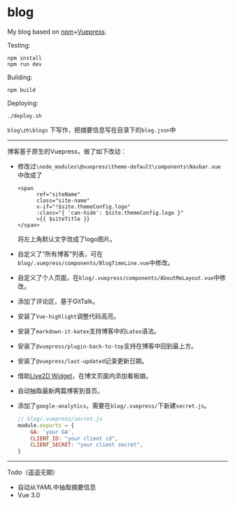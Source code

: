 # blog
My blog based on [npm](https://docs.npmjs.com/downloading-and-installing-node-js-and-npm)+[Vuepress](https://vuepress.vuejs.org/guide/#how-it-works).

Testing:

```shell
npm install
npm run dev
```

Building:

```shell
npm build
```

Deploying:

```shell
./deploy.sh
```



`blog\zh\blogs` 下写作，把摘要信息写在目录下的`blog.json`中 

---

博客基于原生的Vuepress，做了如下改动：

- 修改过`\node_modules\@vuepress\theme-default\components\Navbar.vue` 中改成了

    ```vue
    <span
          ref="siteName"
          class="site-name"
          v-if="!$site.themeConfig.logo"
          :class="{ 'can-hide': $site.themeConfig.logo }"
          >{{ $siteTitle }}
    </span>
    ```
    
	将左上角默认文字改成了logo图片。

- 自定义了“所有博客”列表，可在`blog/.vuepress/components/BlogTimeLine.vue`中修改。

- 自定义了个人页面，在`blog/.vuepress/components/AboutMeLayout.vue`中修改。

- 添加了评论区，基于GitTalk。

- 安装了`Vue-highlight`调整代码高亮。

- 安装了`markdown-it-katex`支持博客中的`Latex`语法。

- 安装了`@vuepress/plugin-back-to-top`支持在博客中回到最上方。

- 安装了`@vuepress/last-updated`记录更新日期。

- 借助[Live2D Widget](https://github.com/stevenjoezhang/live2d-widget)，在博文页面内添加看板娘。

- 自动抽取最新两篇博客到首页。

- 添加了`google-analytics`，需要在`blog/.vuepress/`下新建`secret.js`。

    ```javascript
    // blog/.vuepress/secret.js
    module.exports = {
        GA: 'your GA',
        CLIENT_ID: "your client id",
        CLIENT_SECRET: "your client secret",
    }
    ```

---

Todo（遥遥无期）

- 自动从YAML中抽取摘要信息
- Vue 3.0



